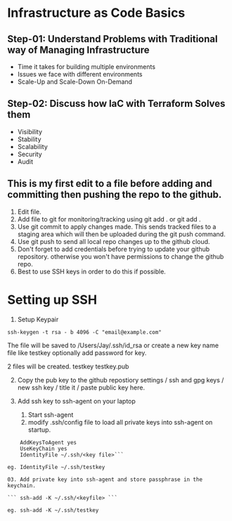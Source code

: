 

# Infrastructure as Code Basics

## Step-01: Understand Problems with Traditional way of Managing Infrastructure
- Time it takes for building multiple environments
- Issues we face with different environments
- Scale-Up and Scale-Down On-Demand

## Step-02: Discuss how IaC with Terraform Solves them
- Visibility
- Stability
- Scalability
- Security
- Audit

## This is my first edit to a file before adding and committing then pushing the repo to the github.

01. Edit file.
02. Add file to git for monitoring/tracking using git add . or git add <filname>.
03. Use git commit to apply changes made. This sends tracked files to a staging area which will then be uploaded during the git push command.
04. Use git push to send all local repo changes up to the github cloud. 
05. Don't forget to add credentials before trying to update your github repository. otherwise you won't have permissions to change the github repo.
06. Best to use SSH keys in order to do this if possible.

# Setting up SSH
01. Setup Keypair

```	ssh-keygen -t rsa - b 4096 -C "email@example.com" ```
	
The file will be saved to /Users/Jay/.ssh/id_rsa or create a new key name file like testkey
optionally add password for key.

2 files will be created.
testkey 
testkey.pub

02. Copy the pub key to the github repostiory
	settings / ssh and gpg keys / new ssh key / title it / paste public key here.

03. Add ssh key to ssh-agent on your laptop
	01. Start ssh-agent
	02. modify .ssh/config file to load all private keys into ssh-agent on startup.

```	Host *
	AddKeysToAgent yes
	UseKeyChain yes
	IdentityFile ~/.ssh/<key file>```

eg. IdentityFile ~/.ssh/testkey

03. Add private key into ssh-agent and store passphrase in the keychain.
		
```	ssh-add -K ~/.ssh/<keyfile> ```

eg. ssh-add -K ~/.ssh/testkey


